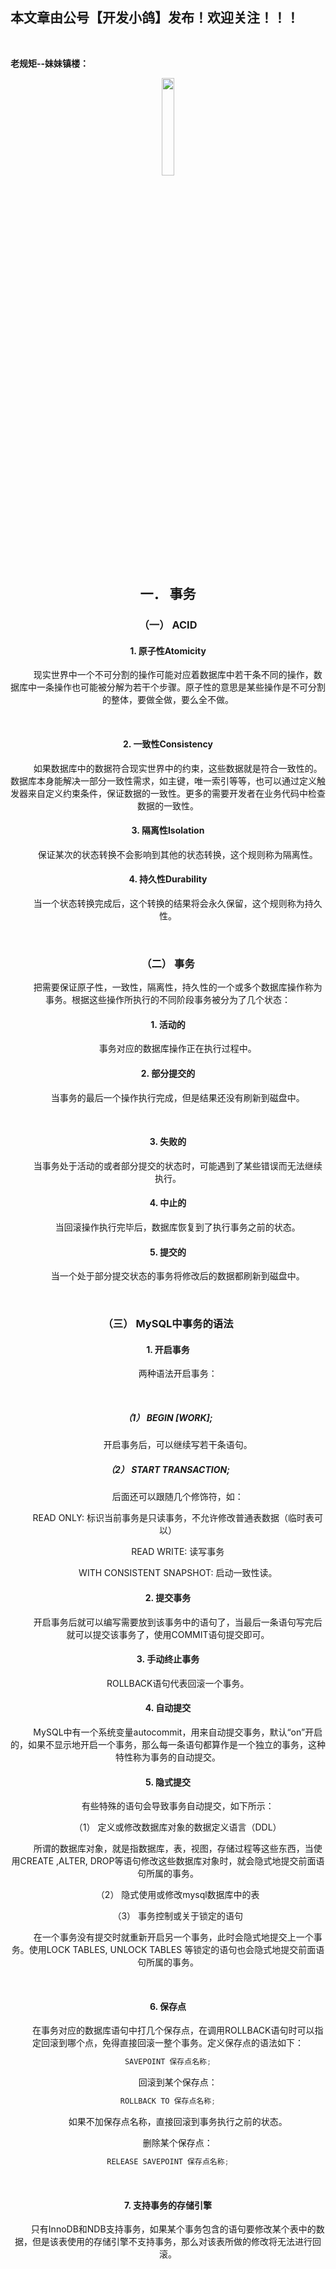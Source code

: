 ﻿## 本文章由公号【开发小鸽】发布！欢迎关注！！！
<br>

**老规矩--妹妹镇楼：**
<center>
<img src="https://img-blog.csdnimg.cn/20200721223424816.JPG"   width="20%">

## 一．	事务

### （一）	ACID

#### 1.	原子性Atomicity

&nbsp;  &nbsp;  &nbsp;  &nbsp; 现实世界中一个不可分割的操作可能对应着数据库中若干条不同的操作，数据库中一条操作也可能被分解为若干个步骤。原子性的意思是某些操作是不可分割的整体，要做全做，要么全不做。

<br>


#### 2.	一致性Consistency

&nbsp;  &nbsp;  &nbsp;  &nbsp; 如果数据库中的数据符合现实世界中的约束，这些数据就是符合一致性的。数据库本身能解决一部分一致性需求，如主键，唯一索引等等，也可以通过定义触发器来自定义约束条件，保证数据的一致性。更多的需要开发者在业务代码中检查数据的一致性。
<br>


#### 3.	隔离性Isolation

&nbsp;  &nbsp;  &nbsp;  &nbsp; 保证某次的状态转换不会影响到其他的状态转换，这个规则称为隔离性。
<br>


#### 4.	持久性Durability

&nbsp;  &nbsp;  &nbsp;  &nbsp; 当一个状态转换完成后，这个转换的结果将会永久保留，这个规则称为持久性。

<br>


### （二）	事务

&nbsp;  &nbsp;  &nbsp;  &nbsp; 把需要保证原子性，一致性，隔离性，持久性的一个或多个数据库操作称为事务。根据这些操作所执行的不同阶段事务被分为了几个状态：
<br>


#### 1.	活动的
&nbsp;  &nbsp;  &nbsp;  &nbsp; 事务对应的数据库操作正在执行过程中。
<br>


#### 2.	部分提交的
&nbsp;  &nbsp;  &nbsp;  &nbsp; 当事务的最后一个操作执行完成，但是结果还没有刷新到磁盘中。

<br>

#### 3.	失败的
&nbsp;  &nbsp;  &nbsp;  &nbsp; 当事务处于活动的或者部分提交的状态时，可能遇到了某些错误而无法继续执行。
<br>


#### 4.	中止的
&nbsp;  &nbsp;  &nbsp;  &nbsp; 当回滚操作执行完毕后，数据库恢复到了执行事务之前的状态。
<br>


#### 5.	提交的
&nbsp;  &nbsp;  &nbsp;  &nbsp; 当一个处于部分提交状态的事务将修改后的数据都刷新到磁盘中。

<br>


### （三）	MySQL中事务的语法

#### 1.	开启事务

&nbsp;  &nbsp;  &nbsp;  &nbsp; 两种语法开启事务：

<br>

##### （1）	BEGIN [WORK];

&nbsp;  &nbsp;  &nbsp;  &nbsp; 开启事务后，可以继续写若干条语句。
<br>


##### （2）	START TRANSACTION;

&nbsp;  &nbsp;  &nbsp;  &nbsp; 后面还可以跟随几个修饰符，如：

&nbsp;  &nbsp;  &nbsp;  &nbsp; READ ONLY: 标识当前事务是只读事务，不允许修改普通表数据（临时表可以）

&nbsp;  &nbsp;  &nbsp;  &nbsp; READ WRITE: 读写事务

&nbsp;  &nbsp;  &nbsp;  &nbsp; WITH CONSISTENT SNAPSHOT: 启动一致性读。
<br>


#### 2.	提交事务

&nbsp;  &nbsp;  &nbsp;  &nbsp; 开启事务后就可以编写需要放到该事务中的语句了，当最后一条语句写完后就可以提交该事务了，使用COMMIT语句提交即可。
<br>


#### 3.	手动终止事务

&nbsp;  &nbsp;  &nbsp;  &nbsp; ROLLBACK语句代表回滚一个事务。
<br>


#### 4.	自动提交
&nbsp;  &nbsp;  &nbsp;  &nbsp; MySQL中有一个系统变量autocommit，用来自动提交事务，默认“on”开启的，如果不显示地开启一个事务，那么每一条语句都算作是一个独立的事务，这种特性称为事务的自动提交。

#### 5.	隐式提交
&nbsp;  &nbsp;  &nbsp;  &nbsp; 有些特殊的语句会导致事务自动提交，如下所示：

&nbsp;  &nbsp;  &nbsp;  &nbsp; （1）	定义或修改数据库对象的数据定义语言（DDL）

&nbsp;  &nbsp;  &nbsp;  &nbsp; 所谓的数据库对象，就是指数据库，表，视图，存储过程等这些东西，当使用CREATE ,ALTER, DROP等语句修改这些数据库对象时，就会隐式地提交前面语句所属的事务。
<br>


&nbsp;  &nbsp;  &nbsp;  &nbsp; （2）	隐式使用或修改mysql数据库中的表
<br>


&nbsp;  &nbsp;  &nbsp;  &nbsp; （3）	事务控制或关于锁定的语句

&nbsp;  &nbsp;  &nbsp;  &nbsp; 在一个事务没有提交时就重新开启另一个事务，此时会隐式地提交上一个事务。使用LOCK TABLES, UNLOCK TABLES 等锁定的语句也会隐式地提交前面语句所属的事务。

<br>

#### 6.	保存点
&nbsp;  &nbsp;  &nbsp;  &nbsp; 在事务对应的数据库语句中打几个保存点，在调用ROLLBACK语句时可以指定回滚到哪个点，免得直接回滚一整个事务。定义保存点的语法如下：

```java
SAVEPOINT 保存点名称;
```

&nbsp;  &nbsp;  &nbsp;  &nbsp; 回滚到某个保存点：

```java
ROLLBACK TO 保存点名称;
```

&nbsp;  &nbsp;  &nbsp;  &nbsp; 如果不加保存点名称，直接回滚到事务执行之前的状态。

&nbsp;  &nbsp;  &nbsp;  &nbsp; 删除某个保存点：

```java
RELEASE SAVEPOINT 保存点名称;
```
<br>


#### 7.	支持事务的存储引擎
&nbsp;  &nbsp;  &nbsp;  &nbsp; 只有InnoDB和NDB支持事务，如果某个事务包含的语句要修改某个表中的数据，但是该表使用的存储引擎不支持事务，那么对该表所做的修改将无法进行回滚。



